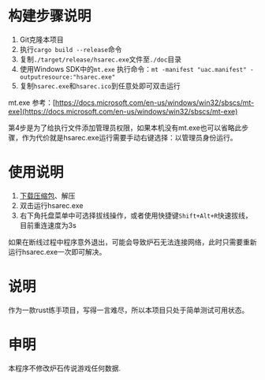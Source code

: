 # 构建步骤说明

1. Git克隆本项目
2. 执行`cargo build --release`命令
3. 复制`./target/release/hsarec.exe`文件至`./doc`目录
4. 使用Windows SDK中的`mt.exe` 执行命令：`mt -manifest "uac.manifest" -outputresource:"hsarec.exe"`
5. 复制`hsarec.exe`和`hsarec.ico`到任意处即可双击运行

mt.exe 参考：[https://docs.microsoft.com/en-us/windows/win32/sbscs/mt-exe](https://docs.microsoft.com/en-us/windows/win32/sbscs/mt-exe)

第4步是为了给执行文件添加管理员权限，如果本机没有mt.exe也可以省略此步骤，作为代价就是hsarec.exe运行需要手动右键选择：以管理员身份运行。

# 使用说明

1. [下载压缩包](https://github.com/Curtion/HearthStone-AutoReConn/releases)、解压
2. 双击运行hsarec.exe
3. 右下角托盘菜单中可选择拔线操作，或者使用快捷键`Shift+Alt+R`快速拔线，目前重连速度为3s

如果在断线过程中程序意外退出，可能会导致炉石无法连接网络，此时只需要重新运行hsarec.exe一次即可解决。

# 说明

作为一款rust练手项目，写得一言难尽，所以本项目只处于简单测试可用状态。

# 申明

本程序不修改炉石传说游戏任何数据.

